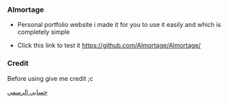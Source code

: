 ### Almortage

- Personal portfolio website i made it for you to use it easily and which is completely simple

- Click this link to test it   https://github.com/Almortage/Almortage/ 

### Credit 

Before using give me credit ;c

[حسابي الرسمي](https://t.me/Almortagel_12)
